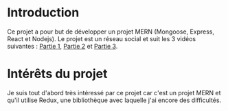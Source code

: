 # Introduction

Ce projet a pour but de développer un projet MERN (Mongoose, Express, React et Nodejs). Le projet est un réseau social et suit les 3 vidéos suivantes : [Partie 1](https://www.youtube.com/watch?v=ngc9gnGgUdA), [Partie 2](https://www.youtube.com/watch?v=aibtHnbeuio) et [Partie 3](https://www.youtube.com/watch?v=46NRrn4xi5Y). 

# Intérêts du projet

Je suis tout d'abord très intéressé par ce projet car c'est un projet MERN et qu'il utilise Redux, une bibliothèque avec laquelle j'ai encore des difficultés. 